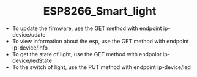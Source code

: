 # <center>ESP8266_Smart_light</center>

+ To update the firmware, use the GET method with endpoint ip-device/udate
+ To view information about the esp, use the GET method with endpoint ip-device/info
+ To get the state of light, use the GET method with endpoint ip-device/ledState
+ To the switch of light, use the PUT method with endpoint ip-device/led